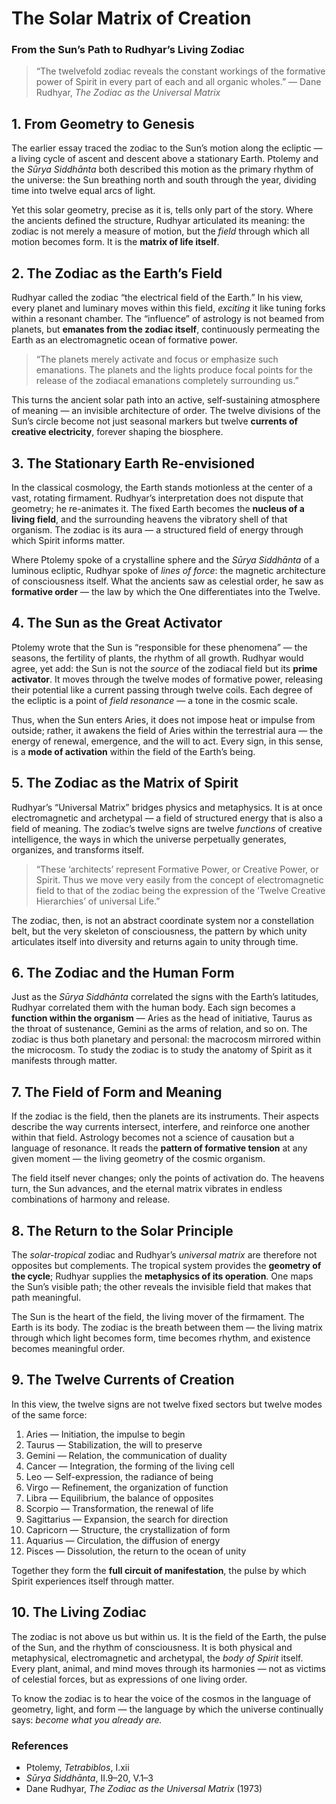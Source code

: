 # The Solar Matrix of Creation
### From the Sun’s Path to Rudhyar’s Living Zodiac

> “The twelvefold zodiac reveals the constant workings of the formative power of Spirit in every part of each and all organic wholes.”
> — Dane Rudhyar, *The Zodiac as the Universal Matrix*

## 1. From Geometry to Genesis

The earlier essay traced the zodiac to the Sun’s motion along the ecliptic — a living cycle of ascent and descent above a stationary Earth.
Ptolemy and the *Sūrya Siddhānta* both described this motion as the primary rhythm of the universe: the Sun breathing north and south through the year, dividing time into twelve equal arcs of light.

Yet this solar geometry, precise as it is, tells only part of the story.
Where the ancients defined the structure, Rudhyar articulated its meaning: the zodiac is not merely a measure of motion, but the *field* through which all motion becomes form.
It is the **matrix of life itself**.

## 2. The Zodiac as the Earth’s Field

Rudhyar called the zodiac “the electrical field of the Earth.”
In his view, every planet and luminary moves within this field, *exciting* it like tuning forks within a resonant chamber.
The “influence” of astrology is not beamed from planets, but **emanates from the zodiac itself**, continuously permeating the Earth as an electromagnetic ocean of formative power.

> “The planets merely activate and focus or emphasize such emanations.
> The planets and the lights produce focal points for the release of the zodiacal emanations completely surrounding us.”

This turns the ancient solar path into an active, self-sustaining atmosphere of meaning — an invisible architecture of order.
The twelve divisions of the Sun’s circle become not just seasonal markers but twelve **currents of creative electricity**, forever shaping the biosphere.

## 3. The Stationary Earth Re-envisioned

In the classical cosmology, the Earth stands motionless at the center of a vast, rotating firmament.
Rudhyar’s interpretation does not dispute that geometry; he re-animates it.
The fixed Earth becomes the **nucleus of a living field**, and the surrounding heavens the vibratory shell of that organism.
The zodiac is its aura — a structured field of energy through which Spirit informs matter.

Where Ptolemy spoke of a crystalline sphere and the *Sūrya Siddhānta* of a luminous ecliptic, Rudhyar spoke of *lines of force*: the magnetic architecture of consciousness itself.
What the ancients saw as celestial order, he saw as **formative order** — the law by which the One differentiates into the Twelve.

## 4. The Sun as the Great Activator

Ptolemy wrote that the Sun is “responsible for these phenomena” — the seasons, the fertility of plants, the rhythm of all growth.
Rudhyar would agree, yet add: the Sun is not the *source* of the zodiacal field but its **prime activator**.
It moves through the twelve modes of formative power, releasing their potential like a current passing through twelve coils.
Each degree of the ecliptic is a point of *field resonance* — a tone in the cosmic scale.

Thus, when the Sun enters Aries, it does not impose heat or impulse from outside; rather, it awakens the field of Aries within the terrestrial aura — the energy of renewal, emergence, and the will to act.
Every sign, in this sense, is a **mode of activation** within the field of the Earth’s being.

## 5. The Zodiac as the Matrix of Spirit

Rudhyar’s “Universal Matrix” bridges physics and metaphysics.
It is at once electromagnetic and archetypal — a field of structured energy that is also a field of meaning.
The zodiac’s twelve signs are twelve *functions* of creative intelligence, the ways in which the universe perpetually generates, organizes, and transforms itself.

> “These ‘architects’ represent Formative Power, or Creative Power, or Spirit.
> Thus we move very easily from the concept of electromagnetic field to that of the zodiac being the expression of the ‘Twelve Creative Hierarchies’ of universal Life.”

The zodiac, then, is not an abstract coordinate system nor a constellation belt, but the very skeleton of consciousness, the pattern by which unity articulates itself into diversity and returns again to unity through time.

## 6. The Zodiac and the Human Form

Just as the *Sūrya Siddhānta* correlated the signs with the Earth’s latitudes, Rudhyar correlated them with the human body.
Each sign becomes a **function within the organism** — Aries as the head of initiative, Taurus as the throat of sustenance, Gemini as the arms of relation, and so on.
The zodiac is thus both planetary and personal: the macrocosm mirrored within the microcosm.
To study the zodiac is to study the anatomy of Spirit as it manifests through matter.

## 7. The Field of Form and Meaning

If the zodiac is the field, then the planets are its instruments.
Their aspects describe the way currents intersect, interfere, and reinforce one another within that field.
Astrology becomes not a science of causation but a language of resonance.
It reads the **pattern of formative tension** at any given moment — the living geometry of the cosmic organism.

The field itself never changes; only the points of activation do.
The heavens turn, the Sun advances, and the eternal matrix vibrates in endless combinations of harmony and release.

## 8. The Return to the Solar Principle

The *solar-tropical* zodiac and Rudhyar’s *universal matrix* are therefore not opposites but complements.
The tropical system provides the **geometry of the cycle**; Rudhyar supplies the **metaphysics of its operation**.
One maps the Sun’s visible path; the other reveals the invisible field that makes that path meaningful.

The Sun is the heart of the field, the living mover of the firmament.
The Earth is its body.
The zodiac is the breath between them — the living matrix through which light becomes form, time becomes rhythm, and existence becomes meaningful order.

## 9. The Twelve Currents of Creation

In this view, the twelve signs are not twelve fixed sectors but twelve modes of the same force:
1. Aries — Initiation, the impulse to begin
2. Taurus — Stabilization, the will to preserve
3. Gemini — Relation, the communication of duality
4. Cancer — Integration, the forming of the living cell
5. Leo — Self-expression, the radiance of being
6. Virgo — Refinement, the organization of function
7. Libra — Equilibrium, the balance of opposites
8. Scorpio — Transformation, the renewal of life
9. Sagittarius — Expansion, the search for direction
10. Capricorn — Structure, the crystallization of form
11. Aquarius — Circulation, the diffusion of energy
12. Pisces — Dissolution, the return to the ocean of unity

Together they form the **full circuit of manifestation**, the pulse by which Spirit experiences itself through matter.

## 10. The Living Zodiac

The zodiac is not above us but within us.
It is the field of the Earth, the pulse of the Sun, and the rhythm of consciousness.
It is both physical and metaphysical, electromagnetic and archetypal, the *body of Spirit* itself.
Every plant, animal, and mind moves through its harmonies — not as victims of celestial forces, but as expressions of one living order.

To know the zodiac is to hear the voice of the cosmos in the language of geometry, light, and form —
the language by which the universe continually says: *become what you already are.*

### References

- Ptolemy, *Tetrabiblos*, I.xii
- *Sūrya Siddhānta*, II.9–20, V.1–3
- Dane Rudhyar, *The Zodiac as the Universal Matrix* (1973)
